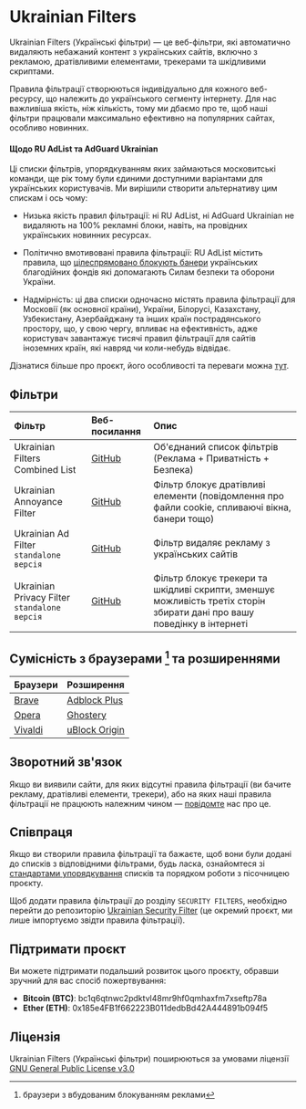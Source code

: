 # Ukrainian Filters

Ukrainian Filters (Українські фільтри) — це веб-фільтри, які автоматично видаляють небажаний контент з українських сайтів, включно з рекламою, дратівливими елементами, трекерами та шкідливими скриптами.

Правила фільтрації створюються індивідуально для кожного веб-ресурсу, що належить до українського сегменту інтернету. Для нас важливіша якість, ніж кількість, тому ми дбаємо про те, щоб наші фільтри працювали максимально ефективно на популярних сайтах, особливо новинних.

#### Щодо RU AdList та AdGuard Ukrainian

Ці списки фільтрів, упорядкуванням яких займаються московитські команди, ще рік тому були єдиними доступними варіантами для українських користувачів. Ми вирішили створити альтернативу цим спискам і ось чому:

* Низька якість правил фільтрації: ні RU AdList, ні AdGuard Ukrainian не видаляють на 100% рекламні блоки, навіть, на провідних українських новинних ресурсах.

* Політично вмотивовані правила фільтрації: RU AdList містить правила, що [цілеспрямовано блокують банери](https://github.com/uBlockOrigin/uBlock-issues/issues/2692#issuecomment-2849079284) українських благодійних фондів які допомагають Силам безпеки та оборони України.

* Надмірність: ці два списки одночасно містять правила фільтрації для Московії (як основної країни), України, Білорусі, Казахстану, Узбекистану, Азербайджану та інших країн пострадянського простору, що, у свою чергу, впливає на ефективність, адже користувач завантажує тисячі правил фільтрації для сайтів іноземних країн, які навряд чи коли-небудь відвідає.

Дізнатися більше про проєкт, його особливості та переваги можна [тут](https://mastodon.online/@myroslavandriychuk/112880678611736243).


## Фільтри

| Фільтр   | Веб-посилання   | Опис   |
| :---     | :---            | :---   |
| Ukrainian Filters Combined List   | [GitHub](https://raw.githubusercontent.com/ukrainianfilters/lists/main/combined/combined.txt)   | Об'єднаний список фільтрів (Реклама + Приватність + Безпека)   |
| Ukrainian Annoyance Filter   | [GitHub](https://raw.githubusercontent.com/ukrainianfilters/lists/main/annoyances/annoyances.txt)   | Фільтр блокує дратівливі елементи (повідомлення про файли cookie, спливаючі вікна, банери тощо)   |
| Ukrainian Ad Filter `standalone версія`   | [GitHub](https://raw.githubusercontent.com/ukrainianfilters/lists/main/ads/ads.txt)   | Фільтр видаляє рекламу з українських сайтів   |
| Ukrainian Privacy Filter `standalone версія`   | [GitHub](https://raw.githubusercontent.com/ukrainianfilters/lists/main/privacy/privacy.txt)   | Фільтр блокує трекери та шкідливі скрипти, зменшує можливість третіх сторін збирати дані про вашу поведінку в інтернеті   |

## Сумісність з браузерами [^1] та розширеннями

| Браузери                            | Розширення                                                 |
| :---                                 | :---                                                       |
| [Brave](https://brave.com/uk/)       | [Adblock Plus](https://adblockplus.org/)                   |
| [Opera](https://www.opera.com/uk)    | [Ghostery](https://www.ghostery.com/ghostery-ad-blocker)   |
| [Vivaldi](https://vivaldi.com/uk/)   | [uBlock Origin](https://ublockorigin.com/)                 |


## Зворотний зв'язок

Якщо ви виявили сайти, для яких відсутні правила фільтрації (ви бачите рекламу, дратівливі елементи, трекери), або на яких наші правила фільтрації не працюють належним чином — [повідомте](https://github.com/ukrainianfilters/lists/issues/new/choose) нас про це.


## Співпраця

Якщо ви створили правила фільтрації та бажаєте, щоб вони були додані до списків з відповідними фільтрами, будь ласка, ознайомтеся зі [стандартами упорядкування](https://github.com/ukrainianfilters/lists/blob/main/CONTRIBUTING.md) списків та порядком роботи з пісочницею проєкту.

Щоб додати правила фільтрації до розділу `SECURITY FILTERS`, необхідно перейти до репозиторію [Ukrainian Security Filter](https://github.com/braveinnovators/ukrainian-security-filter) (це окремий проєкт, ми лише імпортуємо звідти правила фільтрації).


## Підтримати проєкт

Ви можете підтримати подальший розвиток цього проєкту, обравши зручний для вас спосіб пожертвування:

* **Bitcoin (BTC)**: bc1q6qtnwc2pdktvl48mr9hf0qmhaxfm7xseftp78a
* **Ether (ETH)**: 0x185e4FB1f662223B011dedbBd42A444891b094f5


## Ліцензія

Ukrainian Filters (Українські фільтри) поширюються за умовами ліцензії [GNU General Public License v3.0](https://github.com/ukrainianfilters/lists/blob/main/LICENSE)


[^1]: браузери з вбудованим блокуванням реклами
